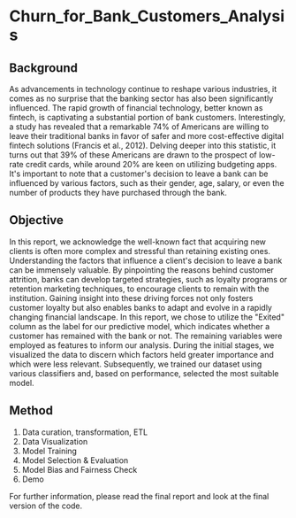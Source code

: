 # Churn_for_Bank_Customers_Analysis

## Background
As advancements in technology continue to reshape various industries, it comes as no surprise that the banking sector has also been significantly influenced. The rapid growth of financial technology, better known as fintech, is captivating a substantial portion of bank customers. Interestingly, a study has revealed that a remarkable 74% of Americans are willing to leave their traditional banks in favor of safer and more cost-effective digital fintech solutions (Francis et al., 2012). Delving deeper into this statistic, it turns out that 39% of these Americans are drawn to the prospect of low-rate credit cards, while around 20% are keen on utilizing budgeting apps. It's important to note that a customer's decision to leave a bank can be influenced by various factors, such as their gender, age, salary, or even the number of products they have purchased through the bank.

## Objective
In this report, we acknowledge the well-known fact that acquiring new clients is often more complex and stressful than retaining existing ones. Understanding the factors that influence a client's decision to leave a bank can be immensely valuable. By pinpointing the reasons behind customer attrition, banks can develop targeted strategies, such as loyalty programs or retention marketing techniques, to encourage clients to remain with the institution. Gaining insight into these driving forces not only fosters customer loyalty but also enables banks to adapt and evolve in a rapidly changing financial landscape.
In this report, we chose to utilize the "Exited" column as the label for our predictive model, which indicates whether a customer has remained with the bank or not. The remaining variables were employed as features to inform our analysis. During the initial stages, we visualized the data to discern which factors held greater importance and which were less relevant. Subsequently, we trained our dataset using various classifiers and, based on performance, selected the most suitable model.

## Method
1. Data curation, transformation, ETL
2. Data Visualization
3. Model Training
4. Model Selection & Evaluation
5. Model Bias and Fairness Check
6. Demo

For further information, please read the final report and look at the final version of the code.
